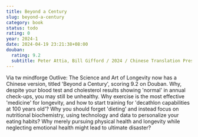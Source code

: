 ```yaml
---
title: Beyond a Century
slug: beyond-a-century
category: book
status: todo
rating: 0
year: 2024-1
date: 2024-04-19 23:21:38+08:00
douban:
  rating: 9.2
  subtitle: Peter Attia, Bill Gifford / 2024 / Chinese Translation Press
---
```


Via tw mindforge Outlive: The Science and Art of Longevity now has a Chinese version, titled 'Beyond a Century', scoring 9.2 on Douban. Why, despite your blood test and cholesterol results showing 'normal' in annual check-ups, you may still be unhealthy. Why exercise is the most effective 'medicine' for longevity, and how to start training for 'decathlon capabilities at 100 years old'? Why you should forget 'dieting' and instead focus on nutritional biochemistry, using technology and data to personalize your eating habits? Why merely pursuing physical health and longevity while neglecting emotional health might lead to ultimate disaster?
